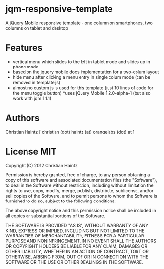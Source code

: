 jqm-responsive-template
=======================

A jQuery Mobile responsive template - one column on smartphones, two columns on tablet and desktop

Features
========

* vertical menu which slides to the left in tablet mode and slides up in phone mode
* based on the jquery mobile docs implementation for a two-colum layout
* hide menu after clicking a menu entry in single colum mode (can be removed in template.js)
* almost no custom js is used for this template (just 10 lines of code for the menu toggle button)
*uses jQuery Mobile 1.2.0-alpha-1 (but also work with jqm 1.1.1)


Authors
=======

Christian Haintz [ christian (dot) haintz (at) orangelabs (dot) at ]

License MIT
===========

Copyright (C) 2012 Christian Haintz

Permission is hereby granted, free of charge, to any person obtaining a copy of this software and associated documentation files (the "Software"), to deal in the Software without restriction, including without limitation the rights to use, copy, modify, merge, publish, distribute, sublicense, and/or sell copies of the Software, and to permit persons to whom the Software is furnished to do so, subject to the following conditions:

The above copyright notice and this permission notice shall be included in all copies or substantial portions of the Software.

THE SOFTWARE IS PROVIDED "AS IS", WITHOUT WARRANTY OF ANY KIND, EXPRESS OR IMPLIED, INCLUDING BUT NOT LIMITED TO THE WARRANTIES OF MERCHANTABILITY, FITNESS FOR A PARTICULAR PURPOSE AND NONINFRINGEMENT. IN NO EVENT SHALL THE AUTHORS OR COPYRIGHT HOLDERS BE LIABLE FOR ANY CLAIM, DAMAGES OR OTHER LIABILITY, WHETHER IN AN ACTION OF CONTRACT, TORT OR OTHERWISE, ARISING FROM, OUT OF OR IN CONNECTION WITH THE SOFTWARE OR THE USE OR OTHER DEALINGS IN THE SOFTWARE.



